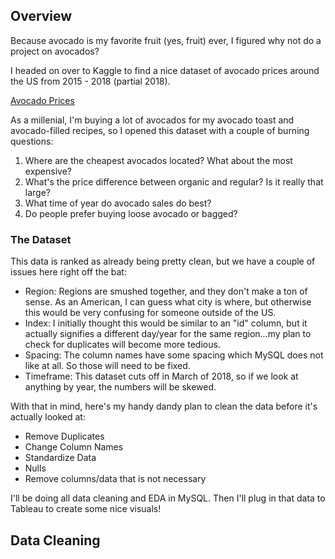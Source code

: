 ## Overview

Because avocado is my favorite fruit (yes, fruit) ever, I figured why not do a project on avocados? 

I headed on over to Kaggle to find a nice dataset of avocado prices around the US from 2015 - 2018 (partial 2018).

[Avocado Prices](https://www.kaggle.com/datasets/neuromusic/avocado-prices)

As a millenial, I'm buying a lot of avocados for my avocado toast and avocado-filled recipes, so I opened this dataset with a couple of burning questions:

1. Where are the cheapest avocados located? What about the most expensive?
2. What's the price difference between organic and regular? Is it really that large?
3. What time of year do avocado sales do best?
4. Do people prefer buying loose avocado or bagged?

### The Dataset

This data is ranked as already being pretty clean, but we have a couple of issues here right off the bat:

* Region: Regions are smushed together, and they don't make a ton of sense. As an American, I can guess what city is where, but otherwise this would be very confusing for someone outside of the US. 
* Index: I initially thought this would be similar to an "id" column, but it actually signifies a different day/year for the same region...my plan to check for duplicates will become more tedious.
* Spacing: The column names have some spacing which MySQL does not like at all. So those will need to be fixed.
* Timeframe: This dataset cuts off in March of 2018, so if we look at anything by year, the numbers will be skewed.

With that in mind, here's my handy dandy plan to clean the data before it's actually looked at:

* Remove Duplicates
* Change Column Names
* Standardize Data
* Nulls
* Remove columns/data that is not necessary

I'll be doing all data cleaning and EDA in MySQL. Then I'll plug in that data to Tableau to create some nice visuals!

## Data Cleaning


